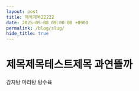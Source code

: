 ```yaml
---
layout: post
title: 제목제목22222
date: 2025-09-08 09:00:00 +0900
permalink: /blog/slug/
hide_title: true
---
```


# 제목제목테스트제목 과연뜰까

감자탕 마라탕 탕수육
